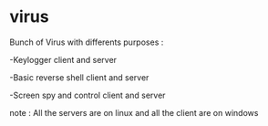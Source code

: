 # virus

Bunch of Virus with differents purposes :

  -Keylogger client and server
  
  -Basic reverse shell client and server
  
  -Screen spy and control client and server
 
note : All the servers are on linux and all the client are on windows
